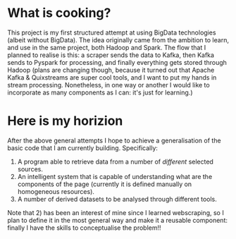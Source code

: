 # What is cooking?

This project is my first structured attempt at using BigData technologies (albeit without BigData). The idea originally came from the ambition to learn, and use in the same project, both Hadoop and Spark. The flow that I planned to realise is this: a scraper sends the data to Kafka, then Kafka sends to Pyspark for processing, and finally everything gets stored through Hadoop (plans are changing though, because it turned out that Apache Kafka & Quixstreams are super cool tools, and I want to put my hands in stream processing. Nonetheless, in one way or another I would like to incorporate as many components as I can: it's just for learning.)

# Here is my horizion 

After the above general attempts I hope to achieve a generalisation of the basic code that I am currently building. Specifically:

1) A program able to retrieve data from a number of _different_ selected sources.
2) An intelligent system that is capable of understanding what are the components of the page (currently it is defined manually on homogeneous resources).
3) A number of derived datasets to be analysed through different tools.

Note that 2) has been an interest of mine since I learned webscraping, so I plan to define it in the most general way and make it a reusable component: finally I have the skills to conceptualise the problem!!
